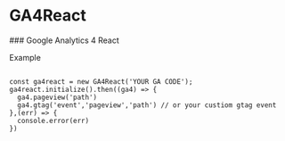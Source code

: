 # GA4React

### Google Analytics 4 React

Example

```

const ga4react = new GA4React('YOUR GA CODE');
ga4react.initialize().then((ga4) => {
  ga4.pageview('path')
  ga4.gtag('event','pageview','path') // or your custiom gtag event
},(err) => {
  console.error(err)
})

```
